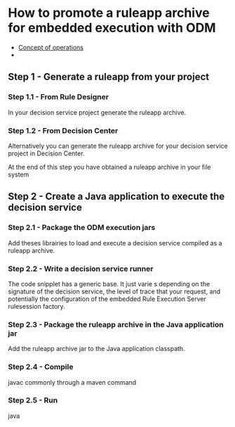 # How to promote a ruleapp archive for embedded execution with ODM

- [Concept of operations](ODM-embedded-jse-exec.jpg)
- 
## Step 1 - Generate a ruleapp from your project
### Step 1.1 - From Rule Designer
In your decision service project generate the ruleapp archive.

### Step 1.2 - From Decision Center
Alternatively you can generate the ruleapp archive for your decision service project in Decision Center.

At the end of this step you have obtained a ruleapp archive in your file system

## Step 2 - Create a Java application to execute the decision service

### Step 2.1 - Package the ODM execution jars
Add theses librairies to load and execute a decision service compiled as a ruleapp archive.

### Step 2.2 - Write a decision service runner
The code snipplet has a generic base. It just varie s depending on the signature of the decision service, the level of trace that your request, and potentially the configuration of the embedded Rule Execution Server rulesession factory.

### Step 2.3 - Package the ruleapp archive in the Java application jar
Add the ruleapp archive jar to the Java application classpath.

### Step 2.4 - Compile
javac commonly through a maven command

### Step 2.5 - Run
java
